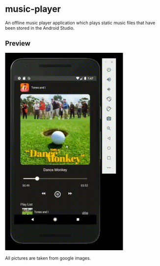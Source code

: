 # music-player
An offline music player application which plays static music files that have been stored in the Android Studio.

## Preview
![Preview Image](preview.gif)  

All pictures are taken from google images.